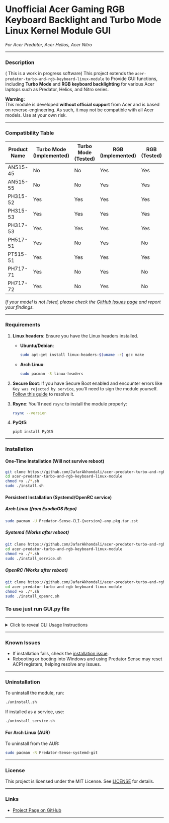 

# Unofficial Acer Gaming RGB Keyboard Backlight and Turbo Mode Linux Kernel Module GUI
_For Acer Predator, Acer Helios, Acer Nitro_

--- 

### Description
( This is a work in progress software)
This project extends the `acer-predator-turbo-and-rgb-keyboard-linux-module` to Provide GUI functions, including **Turbo Mode** and **RGB keyboard backlighting** for various Acer laptops such as Predator, Helios, and Nitro series.

**Warning:**  
This module is developed **without official support** from Acer and is based on reverse-engineering. As such, it may not be compatible with all Acer models. Use at your own risk.

---

### Compatibility Table

| Product Name     | Turbo Mode (Implemented) | Turbo Mode (Tested)  | RGB (Implemented) | RGB (Tested)  |
|------------------|--------------------------|----------------------|-------------------|---------------|
| AN515-45         | No                       | No                   | Yes               | Yes           |
| AN515-55         | No                       | No                   | Yes               | Yes           |
| PH315-52         | Yes                      | Yes                  | Yes               | Yes           |
| PH315-53         | Yes                      | Yes                  | Yes               | Yes           |
| PH317-53         | Yes                      | Yes                  | Yes               | Yes           |
| PH517-51         | Yes                      | No                   | Yes               | No            |
| PT515-51         | Yes                      | Yes                  | Yes               | Yes           |
| PH717-71         | Yes                      | No                   | Yes               | No            |
| PH717-72         | Yes                      | No                   | Yes               | No            |

_If your model is not listed, please check the [GitHub Issues page](https://github.com/JafarAkhondali/acer-predator-turbo-and-rgb-keyboard-linux-module/issues) and report your findings._

---

### Requirements

1. **Linux headers**: Ensure you have the Linux headers installed.
   - **Ubuntu/Debian**:  
     ```bash
     sudo apt-get install linux-headers-$(uname -r) gcc make
     ```
   - **Arch Linux**:  
     ```bash
     sudo pacman -S linux-headers
     ```

2. **Secure Boot**: If you have Secure Boot enabled and encounter errors like `Key was rejected by service`, you'll need to sign the module yourself. [Follow this guide](https://github.com/JafarAkhondali/acer-predator-turbo-and-rgb-keyboard-linux-module/issues/28#issuecomment-1054423776) to resolve it.

3. **Rsync**: You’ll need `rsync` to install the module properly:
   ```bash
   rsync --version
   ```
4.  **PyQt5**:
    ```
    pip3 install PyQt5
    ```

---

### Installation

#### One-Time Installation (Will not survive reboot)
```bash
git clone https://github.com/JafarAkhondali/acer-predator-turbo-and-rgb-keyboard-linux-module
cd acer-predator-turbo-and-rgb-keyboard-linux-module
chmod +x ./*.sh
sudo ./install.sh
```

#### Persistent Installation (Systemd/OpenRC service)

##### Arch Linux (from ExodiaOS Repo)
```bash
sudo pacman -U Predator-Sense-CLI-{version}-any.pkg.tar.zst
```

##### Systemd (Works after reboot)
```bash
git clone https://github.com/JafarAkhondali/acer-predator-turbo-and-rgb-keyboard-linux-module
cd acer-predator-turbo-and-rgb-keyboard-linux-module
chmod +x ./*.sh
sudo ./install_service.sh
```

##### OpenRC (Works after reboot)
```bash
git clone https://github.com/JafarAkhondali/acer-predator-turbo-and-rgb-keyboard-linux-module
cd acer-predator-turbo-and-rgb-keyboard-linux-module
chmod +x ./*.sh
sudo ./install_openrc.sh
```
### To use just run GUI.py file

---
<details>
  <summary>
  Click to reveal CLI Usage Instructions
  </summary>

### Usage

- **Turbo Mode**: Should be activated by using the turbo button on your keyboard.
  
- **RGB Keyboard**:  
  The module will create a new character device at `/dev/acer-gkbbl-0` for communication. Use the provided Python scripts to control RGB effects.

#### `keyboard.py` - Basic Script for RGB Control

Run the script using:
```bash
python keyboard.py
```

#### `facer_rgb.py` - Advanced Script for RGB Control

This script offers more advanced control over your keyboard's RGB settings. You can modify effects, brightness, colors, speed, and more.

For help, run:
```bash
./facer_rgb.py --help
```

**Sample usage**:

- **Breath effect with purple color** (speed=4, brightness=100):  
  ```bash
  ./facer_rgb.py -m 1 -s 4 -b 100 -cR 255 -cG 0 -cB 255
  ```

- **Neon effect** (speed=3, brightness=100):  
  ```bash
  ./facer_rgb.py -m 2 -s 3 -b 100
  ```

- **Wave effect** (speed=5, brightness=100):  
  ```bash
  ./facer_rgb.py -m 3 -s 5 -b 100
  ```

- **Shifting effect with blue color** (speed=5, brightness=100):  
  ```bash
  ./facer_rgb.py -m 4 -s 5 -b 100 -cR 0 -cB 255 -cG 0
  ```

- **Zoom effect with green color** (speed=7, brightness=100):  
  ```bash
  ./facer_rgb.py -m 5 -s 7 -b 100 -cR 0 -cB 0 -cG 255
  ```

For static coloring in specific zones, use:
```bash
./facer_rgb.py -m 0 -z 1 -cR 0 -cB 255 -cG 0
```
</details>

---

### Known Issues

- If installation fails, check the [installation issue](https://github.com/JafarAkhondali/acer-predator-turbo-and-rgb-keyboard-linux-module/issues/4#issuecomment-905486393).
- Rebooting or booting into Windows and using Predator Sense may reset ACPI registers, helping resolve any issues.

---

### Uninstallation

To uninstall the module, run:
```bash
./uninstall.sh
```

If installed as a service, use:
```bash
./uninstall_service.sh
```

#### For Arch Linux (AUR)
To uninstall from the AUR:
```bash
sudo pacman -R Predator-Sense-systemd-git
```

---

### License

This project is licensed under the MIT License. See [LICENSE](LICENSE) for details.

---

### Links

- [Project Page on GitHub](https://github.com/JafarAkhondali/acer-predator-turbo-and-rgb-keyboard-linux-module)

---

